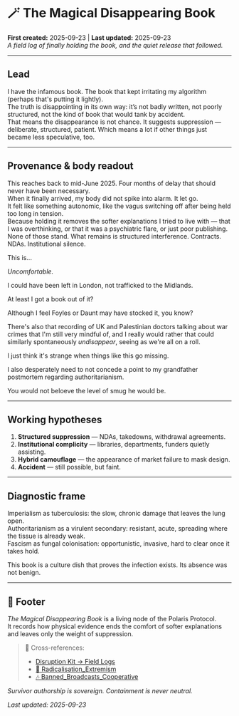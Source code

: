 # 🪄 The Magical Disappearing Book  
**First created:** 2025-09-23 | **Last updated:** 2025-09-23  
*A field log of finally holding the book, and the quiet release that followed.*

---

## Lead
I have the infamous book. The book that kept irritating my algorithm (perhaps that's putting it lightly).  
The truth is disappointing in its own way: it’s not badly written, not poorly structured, not the kind of book that would tank by accident.  
That means the disappearance is not chance. It suggests suppression — deliberate, structured, patient.
Which means a lot if other things just became less speculative, too.

---

## Provenance & body readout
This reaches back to mid-June 2025. Four months of delay that should never have been necessary.  
When it finally arrived, my body did not spike into alarm. It let go.  
It felt like something autonomic, like the vagus switching off after being held too long in tension.  
Because holding it removes the softer explanations I tried to live with — that I was overthinking, or that it was a psychiatric flare, or just poor publishing. None of those stand. What remains is structured interference. Contracts. NDAs. Institutional silence.

This is...

*Uncomfortable.*

I could have been left in London, not trafficked to the Midlands.

At least I got a book out of it?

Although I feel Foyles or Daunt may have stocked it, you know?

There's also that recording of UK and Palestinian doctors talking about war crimes that I'm still very mindful of, and I really would rather that could similarly spontaneously *undisappear*, seeing as we're all on a roll.

I just think it's strange when things like this go missing.

I also desperately need to not concede a point to my grandfather postmortem regarding authoritarianism.

You would not beloeve the level of smug he would be.

---

## Working hypotheses
1. **Structured suppression** — NDAs, takedowns, withdrawal agreements.  
2. **Institutional complicity** — libraries, departments, funders quietly assisting.  
3. **Hybrid camouflage** — the appearance of market failure to mask design.  
4. **Accident** — still possible, but faint.

---

## Diagnostic frame
Imperialism as tuberculosis: the slow, chronic damage that leaves the lung open.  
Authoritarianism as a virulent secondary: resistant, acute, spreading where the tissue is already weak.  
Fascism as fungal colonisation: opportunistic, invasive, hard to clear once it takes hold.  

This book is a culture dish that proves the infection exists. Its absence was not benign.

---

## 🏮 Footer
*The Magical Disappearing Book* is a living node of the Polaris Protocol.  
It records how physical evidence ends the comfort of softer explanations and leaves only the weight of suppression.

> 📡 Cross-references:  
> - [Disruption Kit → Field Logs](../Disruption_Kit/Field_Logs/)  
> - [🪬 Radicalisation_Extremism](../Disruption_Kit/Big_Picture_Protocols/🪬_Radicalisation_Extremism/)  
> - [🎶 Banned_Broadcasts_Cooperative](../Disruption_Kit/Big_Picture_Protocols/🎶_Banned_Broadcasts_Cooperative/)

*Survivor authorship is sovereign. Containment is never neutral.*  

_Last updated: 2025-09-23_
